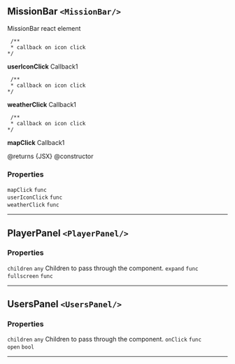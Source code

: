 ## MissionBar `<MissionBar/>`
MissionBar react element

``` 
 /** 
 * callback on icon click 
*/  
```
**userIconClick** Callback1<DOMEvent> 


``` 
 /** 
 * callback on icon click 
*/  
```
**weatherClick** Callback1<DOMEvent> 


``` 
 /** 
 * callback on icon click 
*/  
```
**mapClick** Callback1<DOMEvent> 

@returns {JSX}
@constructor

### Properties
 `mapClick`  `func`     
 `userIconClick`  `func`     
 `weatherClick`  `func`     

------------------------------------------------------------------

## PlayerPanel `<PlayerPanel/>`

### Properties
 `children`  `any`    Children to pass through the component. 
 `expand`  `func`     
 `fullscreen`  `func`     

------------------------------------------------------------------

## UsersPanel `<UsersPanel/>`

### Properties
 `children`  `any`    Children to pass through the component. 
 `onClick`  `func`     
 `open`  `bool`     

------------------------------------------------------------------

